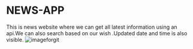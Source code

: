 # NEWS-APP
This is news website where we can get all latest information using an api.We can also search based on our wish .Updated date and time is also visible.
![imageforgit](https://user-images.githubusercontent.com/82203713/119340772-98472f00-bcb0-11eb-89aa-b3f6e72a9683.jpeg)
